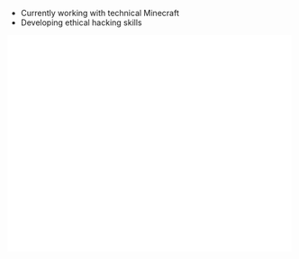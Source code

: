 * Currently working with technical Minecraft
* Developing ethical hacking skills

![Metrics](/github-metrics.svg)

<!---
Virusnest/Virusnest is a ✨ special ✨ repository because its `README.md` (this file) appears on your GitHub profile.
You can click the Preview link to take a look at your changes.
--->
